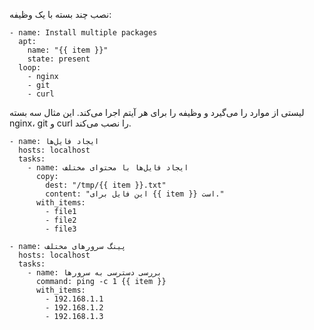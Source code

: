 نصب چند بسته با یک وظیفه:

```
- name: Install multiple packages
  apt:
    name: "{{ item }}"
    state: present
  loop:
    - nginx
    - git
    - curl
```
لیستی از موارد را می‌گیرد و وظیفه را برای هر آیتم اجرا می‌کند.
این مثال سه بسته nginx، git و curl را نصب می‌کند.

```
- name: ایجاد فایل‌ها
  hosts: localhost
  tasks:
    - name: ایجاد فایل‌ها با محتوای مختلف
      copy:
        dest: "/tmp/{{ item }}.txt"
        content: "این فایل برای {{ item }} است."
      with_items:
        - file1
        - file2
        - file3
```

```
- name: پینگ سرورهای مختلف
  hosts: localhost
  tasks:
    - name: بررسی دسترسی به سرورها
      command: ping -c 1 {{ item }}
      with_items:
        - 192.168.1.1
        - 192.168.1.2
        - 192.168.1.3
```
